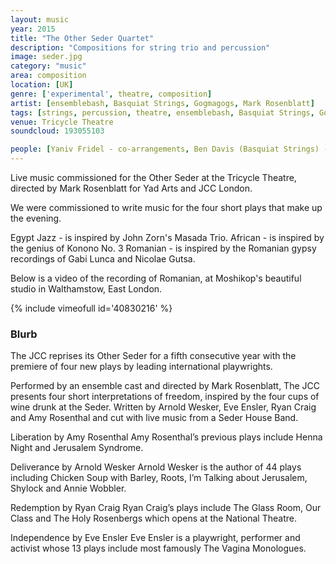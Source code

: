```yaml
---
layout: music
year: 2015
title: "The Other Seder Quartet"
description: "Compositions for string trio and percussion"
image: seder.jpg
category: "music"
area: composition
location: [UK]
genre: ['experimental', theatre, composition]
artist: [ensemblebash, Basquiat Strings, Gogmagogs, Mark Rosenblatt]
tags: [strings, percussion, theatre, ensemblebash, Basquiat Strings, Gogmagogs, Mark Rosenblatt, 'experimental', theatre, composition]
venue: Tricycle Theatre
soundcloud: 193055103

people: [Yaniv Fridel - co-arrangements, Ben Davis (Basquiat Strings) - cello, David Lasserson (Gogmagogs) - viola, Genevieve Wilson (ensemblebash) - cajon, Paul Tkachenko - bass ]
---
```

Live music commissioned for the Other Seder at the Tricycle Theatre, directed by Mark Rosenblatt for Yad Arts and JCC London.

We were commissioned to write music for the four short plays that make up the evening. 

Egypt Jazz - is inspired by John Zorn's Masada Trio.
African - is inspired by the genius of Konono No. 3
Romanian - is inspired by the Romanian gypsy recordings of Gabi Lunca and Nicolae Gutsa.

Below is a video of the recording of Romanian, at Moshikop's beautiful studio in Walthamstow, East London.

{% include vimeofull id='40830216' %}


<h3>Blurb</h3>
The JCC reprises its Other Seder for a fifth consecutive year with the premiere of four new plays by leading international playwrights.

Performed by an ensemble cast and directed by Mark Rosenblatt, The JCC presents four short interpretations of freedom, inspired by the four cups of wine drunk at the Seder. Written by Arnold Wesker, Eve Ensler, Ryan Craig and Amy Rosenthal and cut with live music from a Seder House Band.

Liberation by Amy Rosenthal
Amy Rosenthal’s previous plays include Henna Night and Jerusalem Syndrome.

Deliverance by Arnold Wesker
Arnold Wesker is the author of 44 plays including Chicken Soup with Barley, Roots, I’m Talking about Jerusalem, Shylock and Annie Wobbler.

Redemption by Ryan Craig
Ryan Craig’s plays include The Glass Room, Our Class and The Holy Rosenbergs which opens at the National Theatre.

Independence by Eve Ensler
Eve Ensler is a playwright, performer and activist whose 13 plays include most famously The Vagina Monologues.

